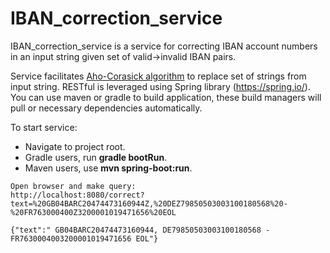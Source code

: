 # IBAN_correction_service

IBAN_correction_service is a service for correcting IBAN account numbers in an input string given set of valid->invalid IBAN pairs.

Service facilitates [Aho-Corasick algorithm](https://en.wikipedia.org/wiki/Aho%E2%80%93Corasick_algorithm) to replace set of strings from input string. RESTful is leveraged using Spring library (https://spring.io/). You can use maven or gradle to build application, these build managers will pull or necessary dependencies automatically.

To start service:
* Navigate to project root.
* Gradle users, run **gradle bootRun**.
* Maven users, use **mvn spring-boot:run**.

```
Open browser and make query:
http://localhost:8080/correct?text=%20GB04BARC20474473160944Z,%20DEZ79850503003100180568%20-%20FR763000400Z3200001019471656%20EOL

{"text":" GB04BARC20474473160944, DE79850503003100180568 - FR7630004003200001019471656 EOL"}
```
